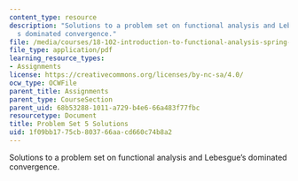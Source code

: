 ```yaml
---
content_type: resource
description: "Solutions to a problem set on functional analysis and Lebesgue\u2019\
  s dominated convergence."
file: /media/courses/18-102-introduction-to-functional-analysis-spring-2009/1f09bb1775cb803766aacd660c74b8a2_MIT18_102s09_sol_pset05.pdf
file_type: application/pdf
learning_resource_types:
- Assignments
license: https://creativecommons.org/licenses/by-nc-sa/4.0/
ocw_type: OCWFile
parent_title: Assignments
parent_type: CourseSection
parent_uid: 68b53288-1011-a729-b4e6-66a483f77fbc
resourcetype: Document
title: Problem Set 5 Solutions
uid: 1f09bb17-75cb-8037-66aa-cd660c74b8a2
---
```

Solutions to a problem set on functional analysis and Lebesgue’s dominated convergence.